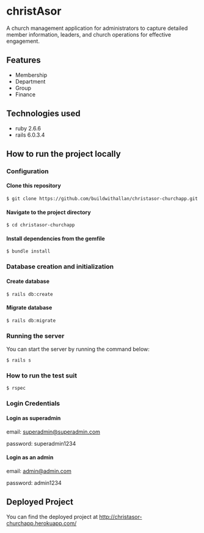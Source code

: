 # christAsor
A church management application for administrators to capture detailed member information, leaders, and church operations for effective engagement.

## Features
- Membership
- Department
- Group
- Finance

## Technologies used
- ruby 2.6.6
- rails 6.0.3.4

## How to run the project locally
### Configuration
#### Clone this repository
```
$ git clone https://github.com/buildwithallan/christasor-churchapp.git
```

#### Navigate to the project directory
```
$ cd christasor-churchapp
```
#### Install dependencies from the gemfile
```
$ bundle install
```

### Database creation and initialization

#### Create database
```
$ rails db:create
```

#### Migrate database
```
$ rails db:migrate
```

### Running the server
You can start the server by running the command below:
```
$ rails s
```
### How to run the test suit
```
$ rspec
```
### Login Credentials
#### Login as superadmin
email: superadmin@superadmin.com

password: superadmin1234

#### Login as an admin
email: admin@admin.com

password: admin1234

## Deployed Project
You can find the deployed project at http://christasor-churchapp.herokuapp.com/
